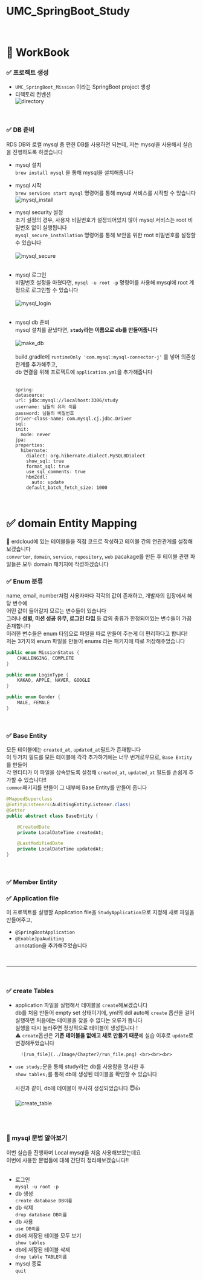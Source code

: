 # UMC_SpringBoot_Study



<br>

# 📄 WorkBook

### ✅ 프로젝트 생성
- `UMC_SpringBoot_Mission` 이라는 SpringBoot project 생성
- 디렉토리 컨벤션  <br>
![directory](../Image/Chapter7/directory.png)
<br>

### ✅ DB 준비
RDS DB와 로컬 mysql 중 편한 DB를 사용하면 되는데, 저는 mysql을 사용해서 실습을 진행하도록 하겠습니다 <br>
- mysql 설치 <br>
    `brew install mysql` 을 통해 mysql을 설치해줍니다 <br>
- mysql 시작 <br>
    `brew services start mysql` 명령어를 통해 mysql 서비스를 시작할 수 있습니다 <br>
    ![mysql_install](../Image/Chapter7/mysql_install.png) <br>
- mysql security 설정 <br>
    초기 설정의 경우, 사용자 비밀번호가 설정되어있지 않아 mysql 서비스는 root 비밀번호 없이 실행됩니다 <br>
    `mysql_secure_installation` 명령어를 통해 보안을 위한 root 비밀번호를 설정할 수 있습니다 <br><br>
        ![mysql_secure](../Image/Chapter7/mysql_secure.png) <br><br> 
- mysql 로그인 <br>
    비밀번호 설정을 마쳤다면, `mysql -u root -p` 명령어를 사용해 mysql에 root 계정으로 로그인할 수 있습니다 <br><br>
    ![mysql_login](../Image/Chapter7/mysql_login.png) <br><br>
- mysql db 준비 <br>
    mysql 설치를 끝냈다면, **`study`라는 이름으로 db를 만들어줍니다** <br> <br>
        ![make_db](../Image/Chapter7/make_db.png)
    <br><br>
    build.gradle에 `runtimeOnly 'com.mysql:mysql-connector-j'` 를 넣어 의존성 관계를 추가해주고, <br>
    db 연결을 위해 프로젝트에 `application.yml`을 추가해줍니다 <br><br>
    ```
    spring:
  datasource: 
    url: jdbc:mysql://localhost:3306/study
    username: 님들의 유저 이름
    password: 님들의 비밀번호
    driver-class-name: com.mysql.cj.jdbc.Driver
  sql:
    init:
      mode: never
  jpa:
    properties:
      hibernate:
        dialect: org.hibernate.dialect.MySQL8Dialect
        show_sql: true
        format_sql: true
        use_sql_comments: true
        hbm2ddl:
          auto: update
        default_batch_fetch_size: 1000
    ```
    
    <br>
    
# ✅ domain Entity Mapping
🔎 erdcloud에 있는 테이블들을 직접 코드로 작성하고 테이블 간의 연관관계를 설정해보겠습니다 <br>
`converter`, `domain`, `service`, `repository`, `web` pacakage를 만든 후 테이블 관련 파일들은 모두 domain 패키지에 작성하겠습니다 <br>

### ✅ Enum 분류
name, email, number처럼 사용자마다 각각의 값이 존재하고, 개발자의 입장에서 해당 변수에 <br>
어떤 값이 들어갈지 모르는 변수들이 있습니다 <br>
그러나 **성별, 미션 성공 유무, 로그인 타입** 등 값의 종류가 한정되어있는 변수들이 가끔 존재합니다 <br>
이러한 변수들은 enum 타입으로 파일을 따로 만들어 주는게 더 편리하다고 합니다! <br>
저는 3가지의 enum 파일을 만들어 enums 라는 패키지에 따로 저장해주었습니다 <br>
```java
public enum MissionStatus {
    CHALLENGING, COMPLETE
}
```
```java
public enum LoginType {
    KAKAO, APPLE, NAVER, GOOGLE
}
```
```java
public enum Gender {
    MALE, FEMALE
}
```

<br>

### ✅ Base Entity
모든 테이블에는 `created_at`, `updated_at`필드가 존재합니다 <br>
이 두가지 필드를 모든 테이블에 각각 추가하기에는 너무 번거로우므로, `Base Entity`를 만들어 <br>
각 엔티티가 이 파일을 상속받도록 설정해 `created_at`, `updated_at` 필드를 손쉽게 추가할 수 있습니다‼️ <br>
`common`패키지를 만들어 그 내부에 Base Entity를 만들어 줍니다 <br>
```java
@MappedSuperclass
@EntityListeners(AuditingEntityListener.class)
@Getter
public abstract class BaseEntity {

    @CreatedDate
    private LocalDateTime createdAt;

    @LastModifiedDate
    private LocalDateTime updatedAt;
}
```

<br>

### ✅ Member Entity  




### ✅ Application file
이 프로젝트를 실행할 Application file을 `StudyApplication`으로 지정해 새로 파일을 만들어주고, <br>
- `@SpringBootApplication` <br>
- `@EnableJpaAuditing` <br>
annotation을 추가해주었습니다 <br>


<br><hr><br>
    
    
### ✅ create Tables
- application 파일을 실행해서 테이블을 `create`해보겠습니다 <br>
db를 처음 만들어 empty set 상태이기에, yml의 ddl auto에 `create` 옵션을 걸어 실행하면 처음에는 테이블을 찾을 수 없다는 오류가 뜹니다 <br>
실행을 다시 눌러주면 정상적으로 테이블이 생성됩니다 ! <br>
⚠️ `create`옵션은 **기존 테이블을 없애고 새로 만들기 때문**에 실습 이후로 `update`로 변경해두었습니다 <br>

        ![run_file](../Image/Chapter7/run_file.png) <br><br><br>
        
- `use study;`문을 통해 study라는 db를 사용함을 명시한 후 <br>
`show tables;`를 통해 db에 생성된 테이블을 확인할 수 있습니다 <br><br>
사진과 같이, db에 테이블이 무사히 생성되었습니다 😇👍 <br><br>
![create_table](../Image/Chapter7/create_table.png) <br>

<br><br>

### 🔎 mysql 문법 알아보기
이번 실습을 진행하며 Local mysql을 처음 사용해보았는데요 <br>
이번에 사용한 문법들에 대해 간단히 정리해보겠습니다‼️ <br><br>
- 로그인 <br>
`mysql -u root -p` <br>
- db 생성 <br>
`create database DB이름` <br>
- db 삭제 <br>
`drop database DB이름` <br>
- db 사용 <br>
`use DB이름` <br>
- db에 저장된 테이블 모두 보기 <br>
`show tables` <br>
- db에 저장된 테이블 삭제 <br>
`drop table TABLE이름` <br>
- mysql 종료 <br>
`quit`<br>


    
    


    

